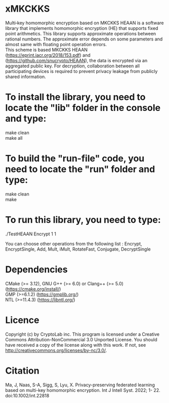 # xMKCKKS
Multi‐key homomorphic encryption based on MKCKKS
HEAAN is a software library that implements homomorphic encryption (HE) that supports fixed point arithmetics. This library supports approximate operations between rational numbers. The approximate error depends on some parameters and almost same with floating point operation errors. \
This scheme is based MKCKKS HEAAN (https://eprint.iacr.org/2018/153.pdf) and (https://github.com/snucrypto/HEAAN), the data is encrypted via an aggregated public key. For decryption, collaboration between all participating devices is required to prevent privacy leakage from publicly shared information. 

# To install the library, you need to locate the "lib" folder in the console and type:

make clean\
make all

# To build the "run-file" code, you need to locate the "run" folder and type:

make clean\
make

# To run this library, you need to type:

./TestHEAAN Encrypt 1 1

You can choose other operations from the following list : Encrypt, EncryptSingle, Add, Mult, iMult, RotateFast, Conjugate, DecryptSingle

# Dependencies

CMake (>= 3.12), GNU G++ (>= 6.0) or Clang++ (>= 5.0) (https://cmake.org/install/) \
GMP (>=6.1.2) (https://gmplib.org/) \
NTL (>=11.4.3) (https://libntl.org/)

# Licence

Copyright (c) by CryptoLab inc. This program is licensed under a Creative Commons Attribution-NonCommercial 3.0 Unported License. You should have received a copy of the license along with this work. If not, see http://creativecommons.org/licenses/by-nc/3.0/.


# Citation

Ma, J, Naas, S-A, Sigg, S, Lyu, X. Privacy-preserving federated learning based on multi-key homomorphic encryption. Int J Intell Syst. 2022; 1- 22. doi:10.1002/int.22818

